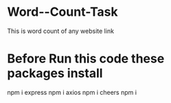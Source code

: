 # Word--Count-Task
This is word count of any website link 
 # Before Run this code these packages install
 npm i express
 npm i axios 
 npm i cheers
 npm i 
